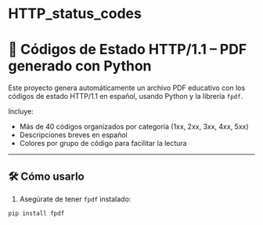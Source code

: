 # HTTP_status_codes
# 📄 Códigos de Estado HTTP/1.1 – PDF generado con Python

Este proyecto genera automáticamente un archivo PDF educativo con los códigos de estado HTTP/1.1 en español, usando Python y la librería `fpdf`.

Incluye:
- Más de 40 códigos organizados por categoría (1xx, 2xx, 3xx, 4xx, 5xx)
- Descripciones breves en español
- Colores por grupo de código para facilitar la lectura

---

## 🛠 Cómo usarlo

1. Asegúrate de tener `fpdf` instalado:

```bash
pip install fpdf
